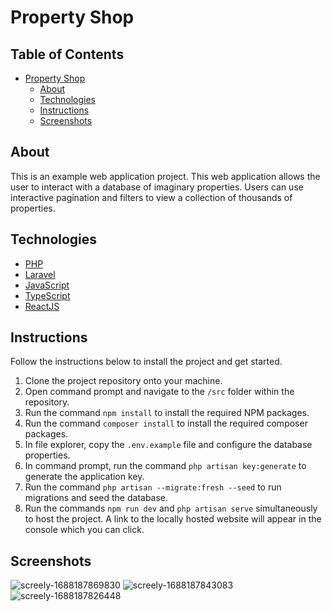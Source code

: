 # Property Shop

## Table of Contents
- [Property Shop](#property-shop)
  * [About](#about)
  * [Technologies](#technologies)
  * [Instructions](#instructions)
  * [Screenshots](#screenshots)

## About
This is an example web application project. This web application allows the user to interact with a database of imaginary properties. Users can use interactive pagination and filters to view a collection of thousands of properties.

## Technologies
* [PHP](https://www.php.net/)
* [Laravel](https://laravel.com/)
* [JavaScript](https://www.javascript.com/)
* [TypeScript](https://www.typescriptlang.org/)
* [ReactJS](https://react.dev/)

## Instructions
Follow the instructions below to install the project and get started.
1. Clone the project repository onto your machine.
2. Open command prompt and navigate to the `/src` folder within the repository.
3. Run the command `npm install` to install the required NPM packages.
4. Run the command `composer install` to install the required composer packages.
5. In file explorer, copy the `.env.example` file and configure the database properties.
6. In command prompt, run the command `php artisan key:generate` to generate the application key.
7. Run the command `php artisan --migrate:fresh --seed` to run migrations and seed the database.
8. Run the commands `npm run dev` and `php artisan serve` simultaneously to host the project. A link to the locally hosted website will appear in the console which you can click.

## Screenshots
![screely-1688187869830](https://github.com/bytejungle/laravel-property-shop/assets/60369890/d61690c5-06c2-4fc8-a69e-443f550fe1b9)
![screely-1688187843083](https://github.com/bytejungle/laravel-property-shop/assets/60369890/8f035079-8acd-46f8-98dd-c55b0148b841)
![screely-1688187826448](https://github.com/bytejungle/laravel-property-shop/assets/60369890/fda02a87-2323-4df8-aa76-447060779b21)
